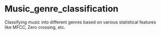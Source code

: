 # Music_genre_classification
Classifying music into different genres based on various statistical features like MFCC, Zero crossing, etc.  
